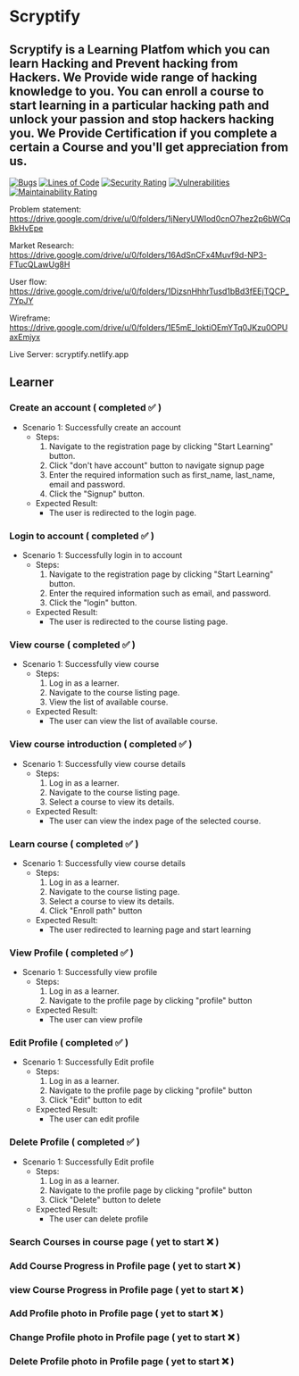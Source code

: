 # Scryptify

## Scryptify is a Learning Platfom which you can learn Hacking and Prevent hacking from Hackers. We Provide wide range of hacking knowledge to you. You can enroll a course to start learning in a particular hacking path and unlock your passion and stop hackers hacking you. We Provide Certification if you complete a certain a Course and you'll get appreciation from us.

[![Bugs](https://sonarcloud.io/api/project_badges/measure?project=fssa-batch3_pranaw.murugesan__web_project_2&metric=bugs)](https://sonarcloud.io/summary/new_code?id=fssa-batch3_pranaw.murugesan__web_project_2)
[![Lines of Code](https://sonarcloud.io/api/project_badges/measure?project=fssa-batch3_pranaw.murugesan__web_project_2&metric=ncloc)](https://sonarcloud.io/summary/new_code?id=fssa-batch3_pranaw.murugesan__web_project_2)
[![Security Rating](https://sonarcloud.io/api/project_badges/measure?project=fssa-batch3_pranaw.murugesan__web_project_2&metric=security_rating)](https://sonarcloud.io/summary/new_code?id=fssa-batch3_pranaw.murugesan__web_project_2)
[![Vulnerabilities](https://sonarcloud.io/api/project_badges/measure?project=fssa-batch3_pranaw.murugesan__web_project_2&metric=vulnerabilities)](https://sonarcloud.io/summary/new_code?id=fssa-batch3_pranaw.murugesan__web_project_2)
[![Maintainability Rating](https://sonarcloud.io/api/project_badges/measure?project=fssa-batch3_pranaw.murugesan__web_project_2&metric=sqale_rating)](https://sonarcloud.io/summary/new_code?id=fssa-batch3_pranaw.murugesan__web_project_2)

Problem statement: https://drive.google.com/drive/u/0/folders/1jNeryUWIod0cnO7hez2p6bWCqBkHvEpe

Market Research: https://drive.google.com/drive/u/0/folders/16AdSnCFx4Muvf9d-NP3-FTucQLawUg8H

User flow: https://drive.google.com/drive/u/0/folders/1DizsnHhhrTusd1bBd3fEEjTQCP_7YpJY

Wireframe: https://drive.google.com/drive/u/0/folders/1E5mE_loktiOEmYTq0JKzu0OPUaxEmjyx

Live Server: scryptify.netlify.app

## Learner
### Create an account ( completed :white_check_mark: )
- Scenario 1: Successfully create an account
    - Steps:
        1. Navigate to the registration page by clicking "Start Learning" button.
        2. Click "don't have account" button to navigate signup page
        3. Enter the required information such as first_name, last_name, email and password.
        4. Click the "Signup" button.
    - Expected Result:
        - The user is redirected to the login page.
### Login to account ( completed :white_check_mark: )
- Scenario 1: Successfully login in to account
    - Steps:
        1. Navigate to the registration page by clicking "Start Learning" button.
        2. Enter the required information such as email, and password.
        3. Click the "login" button.
    - Expected Result:
        - The user is redirected to the course listing page.
### View course ( completed :white_check_mark: )
- Scenario 1: Successfully view course
    - Steps:
        1. Log in as a learner.
        2. Navigate to the course listing page.
        3. View the list of available course.
    - Expected Result:
        - The user can view the list of available course.
### View course introduction ( completed :white_check_mark: )
- Scenario 1: Successfully view course details
    - Steps:
        1. Log in as a learner.
        2. Navigate to the course listing page.
        3. Select a course to view its details.
    - Expected Result:
        - The user can view the index page of the selected course.
### Learn course ( completed :white_check_mark: )
- Scenario 1: Successfully view course details
    - Steps:
        1. Log in as a learner.
        2. Navigate to the course listing page.
        3. Select a course to view its details.
        4. Click "Enroll path" button
    - Expected Result:
        - The user redirected to learning page and start learning
### View Profile ( completed :white_check_mark: )
- Scenario 1: Successfully view profile 
    - Steps:
        1. Log in as a learner.
        2. Navigate to the profile page by clicking "profile" button
    - Expected Result:
        - The user can view profile
### Edit Profile ( completed :white_check_mark: )
- Scenario 1: Successfully Edit profile 
    - Steps:
        1. Log in as a learner.
        2. Navigate to the profile page by clicking "profile" button
        3. Click "Edit" button to edit
    - Expected Result:
        - The user can edit profile
### Delete Profile ( completed :white_check_mark: )
- Scenario 1: Successfully Edit profile 
    - Steps:
        1. Log in as a learner.
        2. Navigate to the profile page by clicking "profile" button
        3. Click "Delete" button to delete
    - Expected Result:
        - The user can delete profile
### Search Courses in course page ( yet to start :x: )
### Add Course Progress in Profile page ( yet to start :x: )
### view Course Progress in Profile page ( yet to start :x: )
### Add Profile photo in Profile page ( yet to start :x: )
### Change Profile photo in Profile page ( yet to start :x: )
### Delete Profile photo in Profile page ( yet to start :x: )
